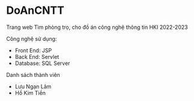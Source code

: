 # DoAnCNTT
Trang web Tìm phòng trọ, cho đồ án công nghệ thông tin HKI 2022-2023

Công nghệ sử dụng: 
- Front End: JSP
- Back End: Servlet
- Database: SQL Server

Danh sách thành viên
- Lưu Ngạn Lâm
- Hồ Kim Tiền
